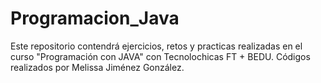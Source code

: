 # Programacion_Java
Este repositorio contendrá ejercicios, retos y practicas realizadas en el curso "Programación con JAVA" con Tecnolochicas FT + BEDU. 
Códigos realizados por Melissa Jiménez González.
